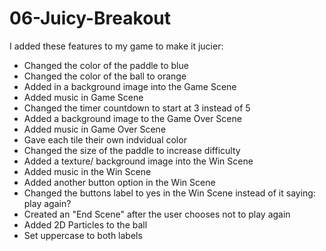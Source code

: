 # 06-Juicy-Breakout

I added these features to my game to make it jucier: 
- Changed the color of the paddle to blue
- Changed the color of the ball to orange
- Added in a background image into the Game Scene
- Added music in Game Scene
- Changed the timer countdown to start at 3 instead of 5
- Added a background image to the Game Over Scene
- Added music in Game Over Scene
- Gave each tile their own indvidual color
- Changed the size of the paddle to increase difficulty
- Added a texture/ background image into the Win Scene 
- Added music in the Win Scene
- Added another button option in the Win Scene
- Changed the buttons label to yes in the Win Scene instead of it saying: play again? 
- Created an "End Scene" after the user chooses not to play again
- Added 2D Particles to the ball
- Set uppercase to both labels



